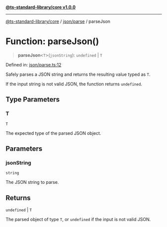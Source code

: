[**@ts-standard-library/core v1.0.0**](../../../README.md)

***

[@ts-standard-library/core](../../../modules.md) / [json/parse](../README.md) / parseJson

# Function: parseJson()

> **parseJson**\<`T`\>(`jsonString`): `undefined` \| `T`

Defined in: [json/parse.ts:12](https://github.com/gabaudette/ts-stdlib/blob/ea80ba1db09c741e99f8cb19e94e5a29b81b623b/packages/core/src/json/parse.ts#L12)

Safely parses a JSON string and returns the resulting value typed as `T`.

If the input string is not valid JSON, the function returns `undefined`.

## Type Parameters

### T

`T`

The expected type of the parsed JSON object.

## Parameters

### jsonString

`string`

The JSON string to parse.

## Returns

`undefined` \| `T`

The parsed object of type `T`, or `undefined` if the input is not valid JSON.
